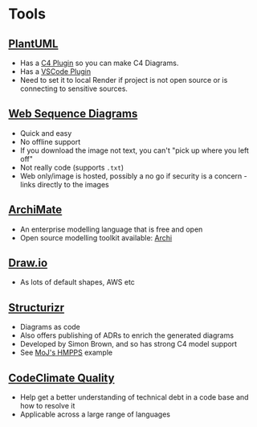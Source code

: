 # Tools

## [PlantUML](https://www.planttext.com/)

- Has a [C4 Plugin](https://github.com/plantuml-stdlib/C4-PlantUML) so you can make C4 Diagrams.
- Has a [VSCode Plugin](https://marketplace.visualstudio.com/items?itemName=jebbs.plantuml)
- Need to set it to local Render if project is not open source or is connecting to sensitive sources.

## [Web Sequence Diagrams](https://www.websequencediagrams.com/)

- Quick and easy
- No offline support
- If you download the image not text, you can't "pick up where you left off"
- Not really code (supports `.txt`)
- Web only/image is hosted, possibly a no go if security is a concern - links directly to the images

## [ArchiMate](https://en.wikipedia.org/wiki/ArchiMate)

- An enterprise modelling language that is free and open
- Open source modelling toolkit available: [Archi](https://www.archimatetool.com/)

## [Draw.io](https://draw.io)

- As lots of default shapes, AWS etc

## [Structurizr](https://structurizr.com/)

- Diagrams as code
- Also offers publishing of ADRs to enrich the generated diagrams
- Developed by Simon Brown, and so has strong C4 model support
- See [MoJ's HMPPS](https://github.com/ministryofjustice/hmpps-architecture-as-code) example

## [CodeClimate Quality](https://codeclimate.com/quality)

- Help get a better understanding of technical debt in a code base and how to resolve it
- Applicable across a large range of languages
